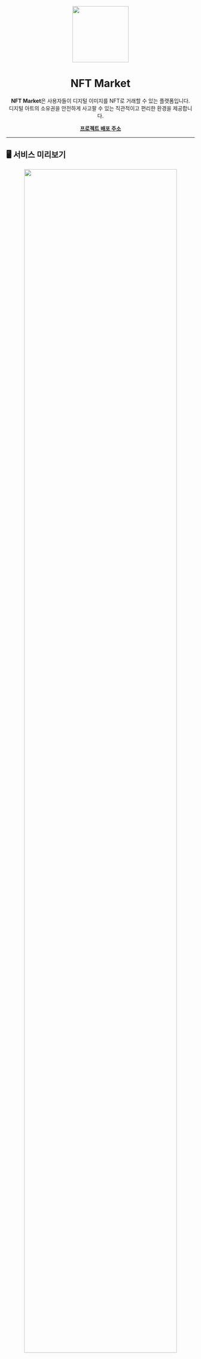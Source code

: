 <div align="center">

<img width="150px" src="https://github.com/user-attachments/assets/c2b9bb13-5de7-4eb3-8c3a-f933294cf655"/>

# NFT Market

**NFT Market**은 사용자들이 디지털 이미지를 NFT로 거래할 수 있는 플랫폼입니다.  
디지털 아트의 소유권을 안전하게 사고팔 수 있는 직관적이고 편리한 환경을 제공합니다.

[**프로젝트 배포 주소**](https://your-deployed-site.com)

</div>

---

## 🖥️ 서비스 미리보기

<div align="center">
<img width="90%" src="https://your-capture-image-url.com"/>
</div>

---

## 🌳 프로젝트 구성

프로젝트는 다음과 같은 주요기능들로 이루어져있습니다.

- **기능1**:
- **기능1**:
- **기능1**:

---

## 👪 팀원

<div align="center">

|                                   [이재훈](https://github.com/JaeHoonKOR)                                    |                                 [장영승](https://github.com/YoungSeungJang)                                  |
| :----------------------------------------------------------------------------------------------------------: | :----------------------------------------------------------------------------------------------------------: |
| <img src="https://avatars.githubusercontent.com/u/91282032?v=4" width="100px" style="border-radius: 50%;" /> | <img src="https://avatars.githubusercontent.com/u/50819030?v=4" width="100px" style="border-radius: 50%;" /> |
|                                            **Frontend Developer**                                            |                                       **Frontend & Backend Developer**                                       |
|                                        헤더, 마이 페이지, 이미지 생성                                        |                           메인 페이지, 상세 페이지, 거래 페이지, 백엔드 전체 개발                            |

</div>

## 🛠️ 사용 기술 스택

- **Frontend**: ![Next.js](https://img.shields.io/badge/Next.js-000000?logo=next.js&logoColor=white&style=flat-square) ![React](https://img.shields.io/badge/React-61DAFB?logo=react&logoColor=white&style=flat-square) ![Zustand](https://img.shields.io/badge/Zustand-764ABC?logoColor=white&style=flat-square)
- **Backend**: ![Node.js](https://img.shields.io/badge/Node.js-339933?logo=node.js&logoColor=white&style=flat-square) ![Express.js](https://img.shields.io/badge/Express.js-000000?logo=express&logoColor=white&style=flat-square) ![MongoDB](https://img.shields.io/badge/MongoDB-47A248?logo=mongodb&logoColor=white&style=flat-square)
- **CI/CD**: ![GitHub Actions](https://img.shields.io/badge/GitHub_Actions-2088FF?logo=githubactions&logoColor=white&style=flat-square)

---

## 🌐 Browser Support

<div align="center">
  <img src="https://raw.githubusercontent.com/alrra/browser-logos/main/src/chrome/chrome_48x48.png" width="48" height="48"/>  
  <img src="https://raw.githubusercontent.com/alrra/browser-logos/main
